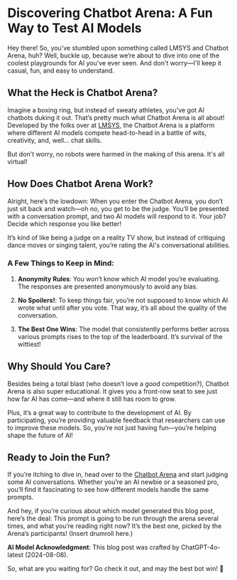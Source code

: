 # Discovering Chatbot Arena: A Fun Way to Test AI Models

Hey there! So, you’ve stumbled upon something called LMSYS and Chatbot Arena, huh? Well, buckle up, because we’re about to dive into one of the coolest playgrounds for AI you’ve ever seen. And don't worry—I'll keep it casual, fun, and easy to understand.

## What the Heck is Chatbot Arena?

Imagine a boxing ring, but instead of sweaty athletes, you’ve got AI chatbots duking it out. That’s pretty much what Chatbot Arena is all about! Developed by the folks over at [LMSYS](https://lmsys.org/), the Chatbot Arena is a platform where different AI models compete head-to-head in a battle of wits, creativity, and, well... chat skills.

But don't worry, no robots were harmed in the making of this arena. It's all virtual!

## How Does Chatbot Arena Work?

Alright, here’s the lowdown: When you enter the Chatbot Arena, you don’t just sit back and watch—oh no, you get to be the judge. You’ll be presented with a conversation prompt, and two AI models will respond to it. Your job? Decide which response you like better! 

It’s kind of like being a judge on a reality TV show, but instead of critiquing dance moves or singing talent, you’re rating the AI's conversational abilities.

### A Few Things to Keep in Mind:

1. **Anonymity Rules**: You won’t know which AI model you’re evaluating. The responses are presented anonymously to avoid any bias.

2. **No Spoilers!**: To keep things fair, you’re not supposed to know which AI wrote what until after you vote. That way, it’s all about the quality of the conversation.

3. **The Best One Wins**: The model that consistently performs better across various prompts rises to the top of the leaderboard. It’s survival of the wittiest!

## Why Should You Care?

Besides being a total blast (who doesn’t love a good competition?), Chatbot Arena is also super educational. It gives you a front-row seat to see just how far AI has come—and where it still has room to grow.

Plus, it’s a great way to contribute to the development of AI. By participating, you’re providing valuable feedback that researchers can use to improve these models. So, you’re not just having fun—you’re helping shape the future of AI!

## Ready to Join the Fun?

If you’re itching to dive in, head over to the [Chatbot Arena](https://lmarena.ai/) and start judging some AI conversations. Whether you’re an AI newbie or a seasoned pro, you’ll find it fascinating to see how different models handle the same prompts.

And hey, if you’re curious about which model generated this blog post, here’s the deal: This prompt is going to be run through the arena several times, and what you’re reading right now? It’s the best one, picked by the Arena’s participants! (Insert drumroll here.) 

**AI Model Acknowledgment**: This blog post was crafted by ChatGPT-4o-latest (2024-08-08). 

So, what are you waiting for? Go check it out, and may the best bot win! 🎉